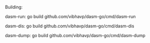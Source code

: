 Building:

dasm-run: go build github.com/vibhavp/dasm-go/cmd/dasm-run

dasm-dis: go build github.com/vibhavp/dasm-go/cmd/dasm-dis

dasm-dump: go build github.com/vibhavp/dasm-go/cmd/dasm-dump
